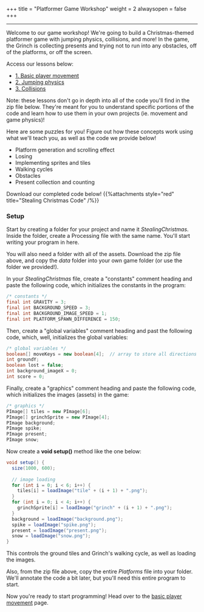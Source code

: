 +++
title = "Platformer Game Workshop"
weight = 2
alwaysopen = false
+++

---

Welcome to our game workshop! We're going to build a Christmas-themed platformer game with jumping physics, collisions, and more! In the game, the Grinch is collecting presents and trying not to run into any obstacles, off of the platforms, or off the screen.

Access our lessons below:

- [1. Basic player movement](/learning-2022/holiday-game-jam-ii/stealing-christmas/movement/)
- [2. Jumping physics](/learning-2022/holiday-game-jam-ii/stealing-christmas/physics/)
- [3. Collisions](/learning-2022/holiday-game-jam-ii/stealing-christmas/collisions/)

Note: these lessons don't go in depth into all of the code you'll find in the zip file below. They're meant for you to understand specific portions of the code and learn how to use them in your own projects (ie. movement and game physics)!

Here are some puzzles for you! Figure out how these concepts work using what we'll teach you, as well as the code we provide below!
- Platform generation and scrolling effect
- Losing
- Implementing sprites and tiles
- Walking cycles
- Obstacles
- Present collection and counting

Download our completed code below!
{{%attachments style="red" title="Stealing Christmas Code" /%}}

### Setup

Start by creating a folder for your project and name it *StealingChristmas*. Inside the folder, create a Processing file with the same name. You'll start writing your program in here. 

You will also need a folder with all of the assets. Download the zip file above, and copy the *data* folder into your own game folder (or use the folder we provided!). 

In your *StealingChristmas* file, create a "constants" comment heading and paste the following code, which initializes the constants in the program:

```java
/* constants */
final int GRAVITY = 3;
final int BACKGROUND_SPEED = 3;
final int BACKGROUND_IMAGE_SPEED = 1;
final int PLATFORM_SPAWN_DIFFERENCE = 150;
```

Then, create a "global variables" comment heading and past the following code, which, well, initializes the global variables:

```java
/* global variables */
boolean[] moveKeys = new boolean[4];  // array to store all directions being pressed: 0 - UP, 1 - DOWN, 2 - LEFT, 3 - RIGHT
int groundY;
boolean lost = false;
int background_imageX = 0;
int score = 0;
```

Finally, create a "graphics" comment heading and paste the following code, which initializes the images (assets) in the game:

```java
/* graphics */
PImage[] tiles = new PImage[6];
PImage[] grinchSprite = new PImage[4];
PImage background;
PImage spike;
PImage present;
PImage snow;
```

Now create a **void setup()** method like the one below:

```java
void setup() {
  size(1000, 600);
  
  // image loading
  for (int i = 0; i < 6; i++) {
    tiles[i] = loadImage("tile" + (i + 1) + ".png");
  }
  for (int i = 0; i < 4; i++) {
    grinchSprite[i] = loadImage("grinch" + (i + 1) + ".png");
  }
  background = loadImage("background.png");
  spike = loadImage("spike.png");
  present = loadImage("present.png");
  snow = loadImage("snow.png");
}
```

This controls the ground tiles and Grinch's walking cycle, as well as loading the images.

Also, from the zip file above, copy the entire *Platforms* file into your folder. We'll annotate the code a bit later, but you'll need this entire program to start. 

Now you're ready to start programming! Head over to the [basic player movement](/learning-2022/holiday-game-jam-ii/stealing-christmas/movement/) page.